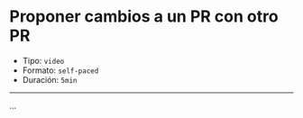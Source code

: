 # Proponer cambios a un PR con otro PR

* Tipo: `video`
* Formato: `self-paced`
* Duración: `5min`

***

...

